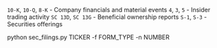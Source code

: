 `10-K`, `10-Q`, `8-K` - Company financials and material events
`4`, `3`, `5` - Insider trading activity
`SC 13D`, `SC 13G` - Beneficial ownership reports
`S-1`, `S-3` - Securities offerings

python sec_filings.py TICKER -f FORM_TYPE -n NUMBER